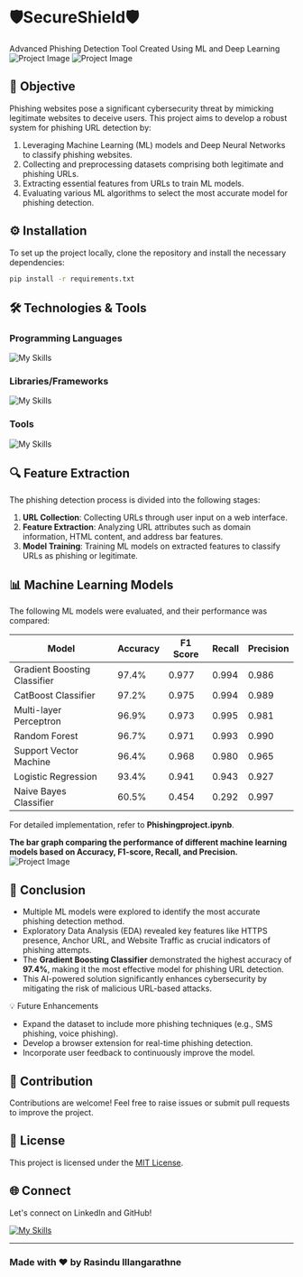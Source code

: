 
# 🛡️SecureShield🛡️
Advanced Phishing Detection Tool Created Using ML and Deep Learning
![Project Image](image1)
![Project Image](image2)

## 🎯 Objective
Phishing websites pose a significant cybersecurity threat by mimicking legitimate websites to deceive users. This project aims to develop a robust system for phishing URL detection by:

1. Leveraging Machine Learning (ML) models and Deep Neural Networks to classify phishing websites.
2. Collecting and preprocessing datasets comprising both legitimate and phishing URLs.
3. Extracting essential features from URLs to train ML models.
4. Evaluating various ML algorithms to select the most accurate model for phishing detection.

## ⚙️ Installation

To set up the project locally, clone the repository and install the necessary dependencies:

```bash
pip install -r requirements.txt
```

## 🛠️ Technologies & Tools

### Programming Languages
![My Skills](https://skillicons.dev/icons?i=py,pkl,js,&perline=5)
### Libraries/Frameworks
![My Skills](https://skillicons.dev/icons?i=vite,nodejs,git,vscode,&perline=10)

### Tools
![My Skills](https://skillicons.dev/icons?i=tensorflow,sklearn,vue&perline=10)

## 🔍 Feature Extraction

The phishing detection process is divided into the following stages:

1. **URL Collection**: Collecting URLs through user input on a web interface.
2. **Feature Extraction**: Analyzing URL attributes such as domain information, HTML content, and address bar features.
3. **Model Training**: Training ML models on extracted features to classify URLs as phishing or legitimate.

## 📊 Machine Learning Models

The following ML models were evaluated, and their performance was compared:

| Model                     | Accuracy | F1 Score | Recall | Precision |
|----------------------------|----------|----------|-------|----------|
| Gradient Boosting Classifier | 97.4%   | 0.977   | 0.994 | 0.986    |
| CatBoost Classifier        | 97.2%   | 0.975   | 0.994 | 0.989    |
| Multi-layer Perceptron     | 96.9%   | 0.973   | 0.995 | 0.981    |
| Random Forest             | 96.7%   | 0.971   | 0.993 | 0.990    |
| Support Vector Machine     | 96.4%   | 0.968   | 0.980 | 0.965    |
| Logistic Regression        | 93.4%   | 0.941   | 0.943 | 0.927    |
| Naive Bayes Classifier     | 60.5%   | 0.454   | 0.292 | 0.997    |

For detailed implementation, refer to **Phishingproject.ipynb**.

**The bar graph comparing the performance of different machine learning models based on Accuracy, F1-score, Recall, and Precision.**
![Project Image]([image3](https://github.com/rasi23/SecureShield/blob/main/image3.png)) 

## 📌 Conclusion

- Multiple ML models were explored to identify the most accurate phishing detection method.
- Exploratory Data Analysis (EDA) revealed key features like HTTPS presence, Anchor URL, and Website Traffic as crucial indicators of phishing attempts.
- The **Gradient Boosting Classifier** demonstrated the highest accuracy of **97.4%**, making it the most effective model for phishing URL detection.
- This AI-powered solution significantly enhances cybersecurity by mitigating the risk of malicious URL-based attacks.

💡 Future Enhancements
- Expand the dataset to include more phishing techniques (e.g., SMS phishing, voice phishing).
- Develop a browser extension for real-time phishing detection.
- Incorporate user feedback to continuously improve the model.

## 💪 Contribution
Contributions are welcome! Feel free to raise issues or submit pull requests to improve the project.

## 📄 License
This project is licensed under the [MIT License](LICENSE).

## 🌐 Connect
Let's connect on LinkedIn and GitHub!

[![My Skills](https://skillicons.dev/icons?i=linkedin&perline=1)](https://www.linkedin.com/in/rasindu-vimansha/)

---

### Made with ❤️ by Rasindu Illangarathne



